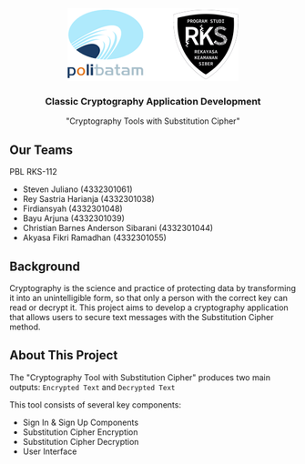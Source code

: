 <!-- PROJECT LOGO -->
<br />
<div align="center">
  <a href="https://github.com/xyzsteven/pblrks-112">
    <img src="images/logo.png" alt="Logo" width="300" height="128">
  </a>

  <h3 align="center">Classic Cryptography Application Development</h3>

  <p align="center">
    "Cryptography Tools with Substitution Cipher"
    <br />
  </p>
</div>

## Our Teams
PBL RKS-112
- Steven Juliano (4332301061)
- Rey Sastria Harianja (4332301038)
- Firdiansyah (4332301048)
- Bayu Arjuna (4332301039)
- Christian Barnes Anderson Sibarani (4332301044)
- Akyasa Fikri Ramadhan (4332301055)

## Background
Cryptography is the science and practice of protecting data by transforming it into an unintelligible form, so that only a person with the correct key can read or decrypt it. This project aims to develop a cryptography application that allows users to secure text messages with the Substitution Cipher method.

## About This Project
The "Cryptography Tool with Substitution Cipher" produces two main outputs: `Encrypted Text` and `Decrypted Text`

This tool consists of several key components:
- Sign In & Sign Up Components
- Substitution Cipher Encryption
- Substitution Cipher Decryption
- User Interface

